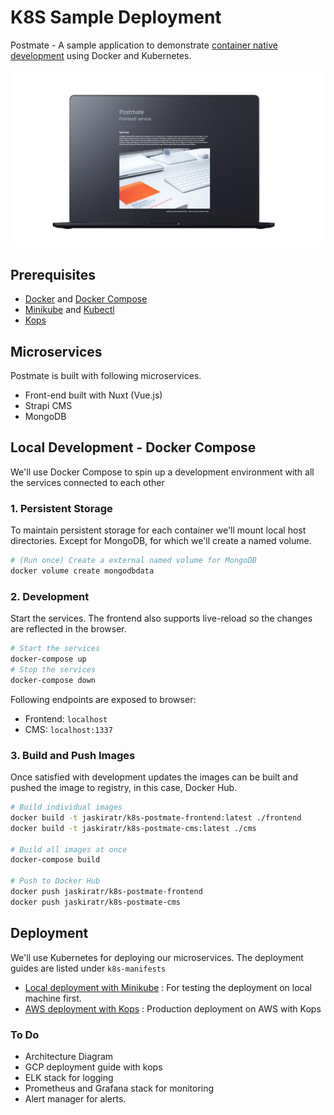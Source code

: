 # K8S Sample Deployment

Postmate - A sample application to demonstrate [container native development](https://cloudblogs.microsoft.com/opensource/2018/04/23/5-reasons-you-should-be-doing-container-native-development/) using Docker and Kubernetes.

<p align="center">
  <img width="600" alt="header" src="assets/postmate.jpg">
</p>

## Prerequisites

- [Docker](https://www.docker.com/) and [Docker Compose](https://github.com/docker/compose)
- [Minikube](https://github.com/kubernetes/minikube) and [Kubectl](https://github.com/kubernetes/kubectl)
- [Kops](https://github.com/kubernetes/kops)

## Microservices

Postmate is built with following microservices.

- Front-end built with Nuxt (Vue.js)
- Strapi CMS
- MongoDB

## Local Development - Docker Compose

We'll use Docker Compose to spin up a development environment with all the services connected to each other

### 1. Persistent Storage

To maintain persistent storage for each container we'll mount local host directories. Except for MongoDB, for which we'll create a named volume.

```sh
# (Run once) Create a external named volume for MongoDB
docker volume create mongodbdata
```

### 2. Development

Start the services. The frontend also supports live-reload so the changes are reflected in the browser.

```sh
# Start the services
docker-compose up
# Stop the services
docker-compose down
```

Following endpoints are exposed to browser:

- Frontend: `localhost`
- CMS: `localhost:1337`

### 3. Build and Push Images

Once satisfied with development updates the images can be built and pushed the image to registry, in this case, Docker Hub.

```sh
# Build individual images
docker build -t jaskiratr/k8s-postmate-frontend:latest ./frontend
docker build -t jaskiratr/k8s-postmate-cms:latest ./cms

# Build all images at once
docker-compose build

# Push to Docker Hub
docker push jaskiratr/k8s-postmate-frontend
docker push jaskiratr/k8s-postmate-cms
```

## Deployment

We'll use Kubernetes for deploying our microservices.
The deployment guides are listed under `k8s-manifests`

- [Local deployment with Minikube](k8s-manifests/minikube) : For testing the deployment on local machine first.
- [AWS deployment with Kops](k8s-manifests/aws) : Production deployment on AWS with Kops

### To Do

- Architecture Diagram
- GCP deployment guide with kops
- ELK stack for logging
- Prometheus and Grafana stack for monitoring
- Alert manager for alerts.

